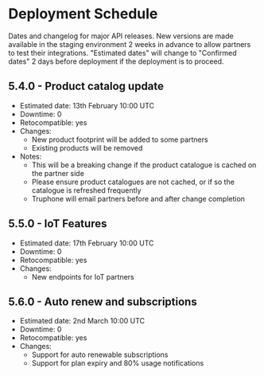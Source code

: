 # Deployment Schedule

Dates and changelog for major API releases. New versions are made available in the staging environment 2 weeks in advance to allow partners to test their integrations. "Estimated dates" will change to "Confirmed dates" 2 days before deployment if the deployment is to proceed.

## 5.4.0 - Product catalog update

- Estimated date: 13th February 10:00 UTC
- Downtime: 0
- Retocompatible: yes
- Changes:
  - New product footprint will be added to some partners
  - Existing products will be removed
- Notes:
  - This will be a breaking change if the product catalogue is cached on the partner side
  - Please ensure product catalogues are not cached, or if so the catalogue is refreshed frequently
  - Truphone will email partners before and after change completion

## 5.5.0 - IoT Features

- Estimated date: 17th February 10:00 UTC
- Downtime: 0
- Retocompatible: yes
- Changes:
  - New endpoints for IoT partners

## 5.6.0 - Auto renew and subscriptions

- Estimated date: 2nd March 10:00 UTC
- Downtime: 0
- Retocompatible: yes
- Changes:
  - Support for auto renewable subscriptions
  - Support for plan expiry and 80% usage notifications
